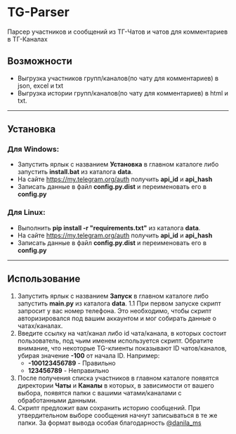 # TG-Parser
Парсер участников и сообщений из ТГ-Чатов и чатов для комментариев в ТГ-Каналах
## Возможности
- Выгрузка участников групп/каналов(по чату для комментариев) в json, excel и txt
- Выгрузка истории групп/каналов(по чату для комментариев) в html и txt.

------------

## Установка
### Для Windows:

- Запустить ярлык с названием **Установка** в главном каталоге либо запустить **install.bat** из каталога **data**.
- На сайте https://my.telegram.org/auth получить **api_id** и **api_hash**
- Записать данные в файл **config.py.dist** и переименовать его в **config.py**
### Для Linux:

- Выполнить **pip install -r "requirements.txt"** из каталога **data**.
- На сайте https://my.telegram.org/auth получить **api_id** и **api_hash**
- Записать данные в файл **config.py.dist** и переименовать его в **config.py**
------------

## Использование
1. Запустить ярлык с названием **Запуск** в главном каталоге либо запустить **main.py** из каталога **data**.
	1.1  При первом запуске скрипт запросит у вас номер телефона. Это необходимо, чтобы скрипт авторизировался под вашим аккаунтом и мог собирать данные о чатах/каналах.
2. Введите ссылку на чат/канал либо id чата/канала, в которых состоит пользователь, под чьим именем используется скрипт. Обратите внимание, что некоторые TG-клиенты показывают ID чатов/каналов, убирая значение **-100** от начала ID. Например:
	-  **-100123456789** - Правильно
	-  **123456789** - Неправильно
3. После получения списка участников в главном каталоге появятся директории **Чаты** и **Каналы** в которых, в зависимости от вашего выбора, появятся папки с вашими чатами/каналами с обработанными данными.
4. Скрипт предложит вам сохранить историю сообщений. При утвердительном выборе сообщения начнут записываться в те же папки. За формат вывода особая благодарность  [@danila_ms](https://t.me/danila_ms)
